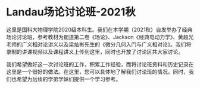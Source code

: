 # Landau场论讨论班-2021秋
这里是国科大物理学院2020级本科生。我们在本学期（2021秋）自发举办了经典场论讨论班，参考教材为朗道第二卷《场论》、Jackson《经典电动力学》、黄超光老师的广义相对论讲义以及梁灿彬先生的《微分几何入门与广义相对论》。我们将录制的讲课视频以及课程讲义上传到这里，同时也开放了讨论区共大家讨论。

我们希望做好这一次讨论班的工作，积累工作经验，而将讨论班资料和历史记录在这里是一个很好的做法。在这里，您可以具体地了解我们讨论班的情况。同时，我们也希望为后续的学弟学妹们提供一个学习参考。
